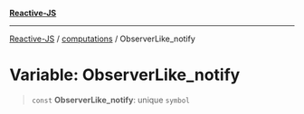 [**Reactive-JS**](../../README.md)

***

[Reactive-JS](../../README.md) / [computations](../README.md) / ObserverLike\_notify

# Variable: ObserverLike\_notify

> `const` **ObserverLike\_notify**: unique `symbol`
